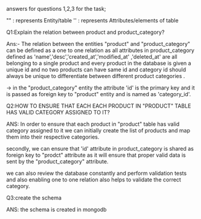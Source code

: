 answers for questions 1,2,3 for the task;

"" : represents Entity/table
'' : represents Attributes/elements of table 

Q1:Explain the relation between product and product_category?


Ans:- The relation between the entities "product" and "product_category" can be defined as a one to one relation as all attributes in product_category defined as 'name','desc','created_at','modified_at' ,'deleted_at' are all belonging to a single product and every product in the database is given a unique id and no two products can have same id  and category id should always be unique to differentiate between different  product categories .

-> in the "product_category" entity the attribute 'id' is the primary key and it is passed as foreign key to "product" entity and is named as 'category_id'.



Q2:HOW TO ENSURE THAT EACH EACH PRODUCT IN "PRODUCT" TABLE HAS VALID CATEGORY ASSIGNED TO IT?

ANS: In order to ensure that each product in "product" table has valid category assigned to it we can initially create the list of products and map them into their respective categories.

secondly, we can ensure that 'id' attribute in product_category is shared as foreign key to "prodct" attribute as it will ensure that proper valid data is sent by the "product_category" attribute.

we can also review the database constantly and perform validation tests and also enabling one to one relation also helps to validate the correct category. 

Q3:create the schema

ANS: the schema is created in mongodb